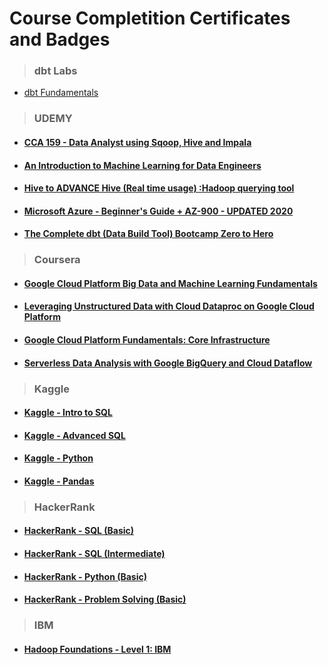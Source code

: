 
# Course Completition Certificates and Badges

> ### dbt Labs
- [dbt Fundamentals](https://www.credential.net/5142a505-f5a7-48c6-9dc8-354bad532bab)

> ### UDEMY
- #### [CCA 159 - Data Analyst using Sqoop, Hive and Impala]([https://www.udemy.com/course/cca-159-data-analyst-using-sqoop-hive-and-impala/](https://github.com/anuragambuja/anuragambuja/blob/master/accomplishments/certifications/course_completion_certifications/UDEMY_CCA%20159%20-%20Data%20Analyst%20using%20Sqoop%2C%20Hive%20and%20Impala.pdf))
- #### [An Introduction to Machine Learning for Data Engineers](https://github.com/anuragambuja/anuragambuja/blob/master/accomplishments/certifications/course_completion_certifications/UDEMY_%20An%20Introduction%20to%20Machine%20Learning%20for%20Data%20Engineers.pdf)
- #### [Hive to ADVANCE Hive (Real time usage) :Hadoop querying tool](https://github.com/anuragambuja/anuragambuja/blob/master/accomplishments/certifications/course_completion_certifications/UDEMY_Hive%20to%20ADVANCE%20Hive%20(Real%20time%20usage)%20Hadoop%20querying%20tool.pdf)
- #### [ Microsoft Azure - Beginner's Guide + AZ-900 - UPDATED 2020](https://github.com/anuragambuja/anuragambuja/blob/master/accomplishments/certifications/course_completion_certifications/UDEMY_Microsoft%20Azure%20-%20Beginner's%20Guide%20%2B%20AZ-900%20-%20UPDATED%202020.pdf)
- #### [The Complete dbt (Data Build Tool) Bootcamp Zero to Hero](https://github.com/anuragambuja/anuragambuja/blob/master/accomplishments/certifications/course_completion_certifications/UDEMY_The%20Complete%20dbt%20(Data%20Build%20Tool)%20Bootcamp%20Zero%20to%20Hero.pdf)

> ### Coursera
- #### [Google Cloud Platform Big Data and Machine Learning Fundamentals](https://www.coursera.org/account/accomplishments/certificate/PCSJKUTPY3FC)
- #### [Leveraging Unstructured Data with Cloud Dataproc on Google Cloud Platform](https://www.coursera.org/account/accomplishments/certificate/88PPRSQDYDYX)
- #### [Google Cloud Platform Fundamentals: Core Infrastructure](https://www.coursera.org/account/accomplishments/certificate/W89HM8F42RLK)
- #### [Serverless Data Analysis with Google BigQuery and Cloud Dataflow](https://www.coursera.org/account/accomplishments/certificate/CC4VFGPLNP3Q)
 
> ### Kaggle
- #### [Kaggle - Intro to SQL](https://www.kaggle.com/learn/certification/anuragambuja/intro-to-sql)
- #### [Kaggle - Advanced SQL](https://www.kaggle.com/learn/certification/anuragambuja/advanced-sql)
- #### [Kaggle - Python](https://www.kaggle.com/learn/certification/anuragambuja/python)
- #### [Kaggle - Pandas](https://www.kaggle.com/learn/certification/anuragambuja/pandas)

> ### HackerRank
- #### [HackerRank - SQL (Basic)](https://www.hackerrank.com/certificates/c42bf50a0d3a)
- #### [HackerRank - SQL (Intermediate)](https://www.hackerrank.com/certificates/800e5cb85fc7)
- #### [HackerRank - Python (Basic)](https://www.hackerrank.com/certificates/923e912f0b2e)
- #### [HackerRank - Problem Solving (Basic)](https://www.hackerrank.com/certificates/0ba0084b4fa4)

> ### IBM
- #### [Hadoop Foundations - Level 1: IBM](https://courses.cognitiveclass.ai/certificates/486ed8d6241743abb5a6edf82a1204b9)


